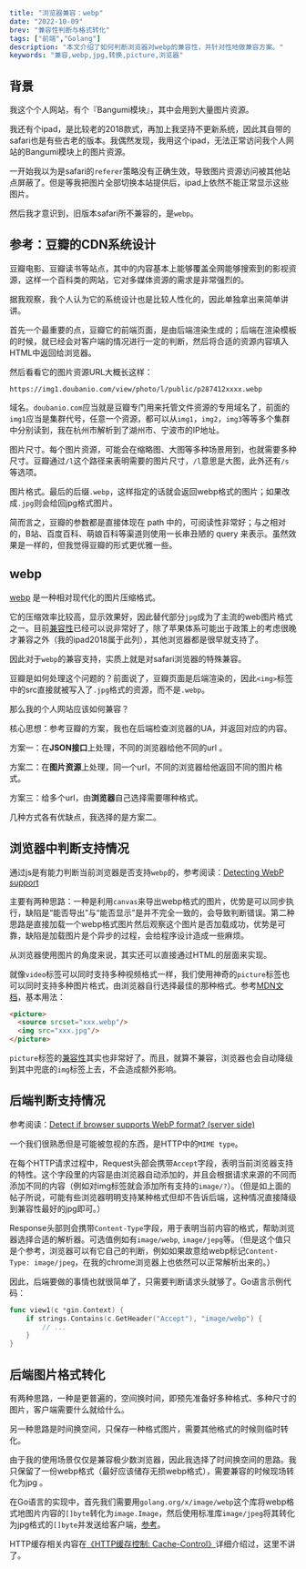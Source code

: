 ```yaml lw-blog-meta
title: "浏览器兼容：webp"
date: "2022-10-09"
brev: "兼容性判断与格式转化"
tags: ["前端","Golang"]
description: "本文介绍了如何判断浏览器对webp的兼容性，并针对性地做兼容方案。"
keywords: "兼容,webp,jpg,转换,picture,浏览器"
```

## 背景

我这个个人网站，有个『Bangumi模块』，其中会用到大量图片资源。

我还有个ipad，是比较老的2018款式，再加上我坚持不更新系统，因此其自带的safari也是有些古老的版本。我偶然发现，我用这个ipad，无法正常访问我个人网站的Bangumi模块上的图片资源。

一开始我以为是safari的`referer`策略没有正确生效，导致图片资源访问被其他站点屏蔽了。但是等我把图片全部切换本站提供后，ipad上依然不能正常显示这些图片。

然后我才意识到，旧版本safari所不兼容的，是`webp`。

## 参考：豆瓣的CDN系统设计

豆瓣电影、豆瓣读书等站点，其中的内容基本上能够覆盖全网能够搜索到的影视资源，这样一个百科类的网站，它对多媒体资源的需求是非常强烈的。

据我观察，我个人认为它的系统设计也是比较人性化的，因此单独拿出来简单讲讲。

首先一个最重要的点，豆瓣它的前端页面，是由后端渲染生成的；后端在渲染模板的时候，就已经会对客户端的情况进行一定的判断，然后将合适的资源内容填入HTML中返回给浏览器。

然后看看它的图片资源URL大概长这样：

```text
https://img1.doubanio.com/view/photo/l/public/p287412xxxx.webp
```

域名。`doubanio.com`应当就是豆瓣专门用来托管文件资源的专用域名了，前面的`img1`应当是集群代号，任意一个资源，都可以从`img1`，`img2`，`img3`等等多个集群中分别读到，我在杭州市解析到了湖州市、宁波市的IP地址。

图片尺寸。每个图片资源，可能会在缩略图、大图等多种场景用到，也就需要多种尺寸。豆瓣通过`/l`这个路径来表明需要的图片尺寸，`/l`意思是大图，此外还有`/s`等选项。

图片格式。最后的后缀`.webp`，这样指定的话就会返回webp格式的图片；如果改成`.jpg`则会给回jpg格式图片。

简而言之，豆瓣的参数都是直接体现在 path 中的，可阅读性非常好；与之相对的，B站、百度百科、萌娘百科等渠道则使用一长串丑陋的 query 来表示。虽然效果是一样的，但我觉得豆瓣的形式更优雅一些。

## webp

[webp](https://developers.google.com/speed/webp) 是一种相对现代化的图片压缩格式。

它的压缩效率比较高，显示效果好，因此替代部分`jpg`成为了主流的web图片格式之一。目前[兼容性](https://caniuse.com/webp)已经可以说非常好了，除了苹果体系可能出于政策上的考虑很晚才兼容之外（我的ipad2018属于此列），其他浏览器都是很早就支持了。

因此对于`webp`的兼容支持，实质上就是对safari浏览器的特殊兼容。

豆瓣是如何处理这个问题的？前面说了，豆瓣页面是后端渲染的，因此`<img>`标签中的src直接就被写入了`.jpg`格式的资源，而不是`.webp`。

那么我的个人网站应该如何兼容？

核心思想：参考豆瓣的方案，我也在后端检查浏览器的UA，并返回对应的内容。

方案一：在**JSON接口**上处理，不同的浏览器给他不同的url 。

方案二：在**图片资源**上处理，同一个url，不同的浏览器给他返回不同的图片格式。

方案三：给多个url，由**浏览器**自己选择需要哪种格式。

几种方式各有优缺点，我选择的是方案二。

## 浏览器中判断支持情况

通过js是有能力判断当前浏览器是否支持`webp`的，参考阅读：[Detecting WebP support](https://stackoverflow.com/questions/5573096/detecting-webp-support)

主要有两种思路：一种是利用`canvas`来导出webp格式的图片，优势是可以同步执行，缺陷是“能否导出”与“能否显示”是并不完全一致的，会导致判断错误。第二种思路是直接加载一个webp格式图片然后观察这个图片是否加载成功，优势是可靠，缺陷是加载图片是个异步的过程，会给程序设计造成一些麻烦。

从浏览器使用图片的角度来说，其实还可以直接通过HTML的层面来实现。

就像`video`标签可以同时支持多种视频格式一样，我们使用神奇的`picture`标签也可以同时支持多种图片格式，由浏览器自行选择最佳的那种格式。参考[MDN文档](https://developer.mozilla.org/en-US/docs/Web/HTML/Element/picture)，基本用法：

```html
<picture>
  <source srcset="xxx.webp"/>
  <img src="xxx.jpg"/>
</picture>
```

`picture`标签的[兼容性](https://caniuse.com/?search=picture)其实也非常好了。而且，就算不兼容，浏览器也会自动降级到其中兜底的`img`标签上去，不会造成额外影响。

## 后端判断支持情况

参考阅读：[Detect if browser supports WebP format? (server side)](https://stackoverflow.com/questions/18164070/detect-if-browser-supports-webp-format-server-side)

一个我们很熟悉但是可能被忽视的东西，是HTTP中的`MIME type`。

在每个HTTP请求过程中，Request头部会携带`Accept`字段，表明当前浏览器支持的特性。这个字段里的内容是由浏览器自动添加的，并且会根据请求来源的不同而添加不同的内容（例如对img标签就会添加所有支持的`image/?`）。（但是如上面的帖子所说，可能有些浏览器明明支持某种格式但却不告诉后端，这种情况直接降级到兼容性最好的jpg即可。）

Response头部则会携带`Content-Type`字段，用于表明当前内容的格式，帮助浏览器选择合适的解析器。可选值例如有`image/webp`, `image/jepg`等。（但是这个值只是个参考，浏览器可以有它自己的判断，例如如果故意给webp标记`Content-Type: image/jpeg`，在我的chrome浏览器上也依然可以正常解析出来的。）

因此，后端要做的事情也就很简单了，只需要判断请求头就够了。Go语言示例代码：

```go
func view1(c *gin.Context) {
	if strings.Contains(c.GetHeader("Accept"), "image/webp") {
		// ...
    }
}
```

## 后端图片格式转化

有两种思路，一种是更普遍的，空间换时间，即预先准备好多种格式、多种尺寸的图片，客户端需要什么就给什么。

另一种思路是时间换空间，只保存一种格式图片，需要其他格式的时候则临时转化。

由于我的使用场景仅仅是兼容极少数浏览器，因此我选择了时间换空间的思路。我只保留了一份webp格式（最好应该储存无损webp格式），需要兼容的时候现场转化为jpg 。

在Go语言的实现中，首先我们需要用`golang.org/x/image/webp`这个库将webp格式地图片内容的`[]byte`转化为`image.Image`，然后使用标准库`image/jpeg`将其转化为jpg格式的`[]byte`并发送给客户端，[参考](https://stackoverflow.com/questions/39577318/encoding-an-image-to-jpeg-in-go)。

HTTP缓存相关内容在[《HTTP缓存控制: Cache-Control》](../2022/221007-http-headers-cache-control.md)详细介绍过，这里不讲了。
